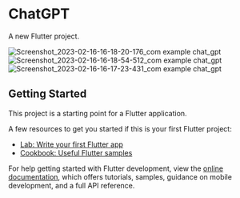 # ChatGPT

A new Flutter project.

![Screenshot_2023-02-16-16-18-20-176_com example chat_gpt](https://user-images.githubusercontent.com/65063391/219354377-3e5715f2-f410-4f0a-a3da-7ccaa035316a.jpg)
![Screenshot_2023-02-16-16-18-54-512_com example chat_gpt](https://user-images.githubusercontent.com/65063391/219354489-96bdc2b9-7f2b-4f4c-ada5-6280a54559f8.jpg)
![Screenshot_2023-02-16-16-17-23-431_com example chat_gpt](https://user-images.githubusercontent.com/65063391/219354528-e418c393-6e86-4aac-90aa-238283d1c3ef.jpg)


## Getting Started

This project is a starting point for a Flutter application.

A few resources to get you started if this is your first Flutter project:

- [Lab: Write your first Flutter app](https://docs.flutter.dev/get-started/codelab)
- [Cookbook: Useful Flutter samples](https://docs.flutter.dev/cookbook)

For help getting started with Flutter development, view the
[online documentation](https://docs.flutter.dev/), which offers tutorials,
samples, guidance on mobile development, and a full API reference.
